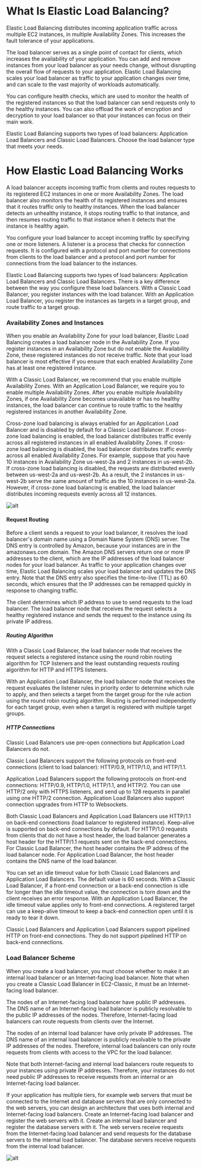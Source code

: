 # What Is Elastic Load Balancing?

Elastic Load Balancing distributes incoming application traffic across multiple EC2 instances, in multiple Availability Zones. This increases the fault tolerance of your applications.

The load balancer serves as a single point of contact for clients, which increases the availability of your application. You can add and remove instances from your load balancer as your needs change, without disrupting the overall flow of requests to your application. Elastic Load Balancing scales your load balancer as traffic to your application changes over time, and can scale to the vast majority of workloads automatically.

You can configure health checks, which are used to monitor the health of the registered instances so that the load balancer can send requests only to the healthy instances. You can also offload the work of encryption and decryption to your load balancer so that your instances can focus on their main work.

Elastic Load Balancing supports two types of load balancers: Application Load Balancers and Classic Load Balancers. Choose the load balancer type that meets your needs.

# How Elastic Load Balancing Works

A load balancer accepts incoming traffic from clients and routes requests to its registered EC2 instances in one or more Availability Zones. The load balancer also monitors the health of its registered instances and ensures that it routes traffic only to healthy instances. When the load balancer detects an unhealthy instance, it stops routing traffic to that instance, and then resumes routing traffic to that instance when it detects that the instance is healthy again.

You configure your load balancer to accept incoming traffic by specifying one or more listeners. A listener is a process that checks for connection requests. It is configured with a protocol and port number for connections from clients to the load balancer and a protocol and port number for connections from the load balancer to the instances.

Elastic Load Balancing supports two types of load balancers: Application Load Balancers and Classic Load Balancers. There is a key difference between the way you configure these load balancers. With a Classic Load Balancer, you register instances with the load balancer. With an Application Load Balancer, you register the instances as targets in a target group, and route traffic to a target group.

### Availability Zones and Instances

When you enable an Availability Zone for your load balancer, Elastic Load Balancing creates a load balancer node in the Availability Zone. If you register instances in an Availability Zone but do not enable the Availability Zone, these registered instances do not receive traffic. Note that your load balancer is most effective if you ensure that each enabled Availability Zone has at least one registered instance.

With a Classic Load Balancer, we recommend that you enable multiple Availability Zones. With an Application Load Balancer, we require you to enable multiple Availability Zones. After you enable multiple Availability Zones, if one Availability Zone becomes unavailable or has no healthy instances, the load balancer can continue to route traffic to the healthy registered instances in another Availability Zone.

Cross-zone load balancing is always enabled for an Application Load Balancer and is disabled by default for a Classic Load Balancer. If cross-zone load balancing is enabled, the load balancer distributes traffic evenly across all registered instances in all enabled Availability Zones. If cross-zone load balancing is disabled, the load balancer distributes traffic evenly across all enabled Availability Zones. For example, suppose that you have 10 instances in Availability Zone us-west-2a and 2 instances in us-west-2b. If cross-zone load balancing is disabled, the requests are distributed evenly between us-west-2a and us-west-2b. As a result, the 2 instances in us-west-2b serve the same amount of traffic as the 10 instances in us-west-2a. However, if cross-zone load balancing is enabled, the load balancer distributes incoming requests evenly across all 12 instances.

![alt](http://docs.aws.amazon.com/elasticloadbalancing/latest/userguide/images/availability_zones.png)

#### Request Routing

Before a client sends a request to your load balancer, it resolves the load balancer's domain name using a Domain Name System (DNS) server. The DNS entry is controlled by Amazon, because your instances are in the amazonaws.com domain. The Amazon DNS servers return one or more IP addresses to the client, which are the IP addresses of the load balancer nodes for your load balancer. As traffic to your application changes over time, Elastic Load Balancing scales your load balancer and updates the DNS entry. Note that the DNS entry also specifies the time-to-live (TTL) as 60 seconds, which ensures that the IP addresses can be remapped quickly in response to changing traffic.

The client determines which IP address to use to send requests to the load balancer. The load balancer node that receives the request selects a healthy registered instance and sends the request to the instance using its private IP address.

##### Routing Algorithm

With a Classic Load Balancer, the load balancer node that receives the request selects a registered instance using the round robin routing algorithm for TCP listeners and the least outstanding requests routing algorithm for HTTP and HTTPS listeners.

With an Application Load Balancer, the load balancer node that receives the request evaluates the listener rules in priority order to determine which rule to apply, and then selects a target from the target group for the rule action using the round robin routing algorithm. Routing is performed independently for each target group, even when a target is registered with multiple target groups.

##### HTTP Connections

Classic Load Balancers use pre-open connections but Application Load Balancers do not.

Classic Load Balancers support the following protocols on front-end connections (client to load balancer): HTTP/0.9, HTTP/1.0, and HTTP/1.1.

Application Load Balancers support the following protocols on front-end connections: HTTP/0.9, HTTP/1.0, HTTP/1.1, and HTTP/2. You can use HTTP/2 only with HTTPS listeners, and send up to 128 requests in parallel using one HTTP/2 connection. Application Load Balancers also support connection upgrades from HTTP to Websockets.

Both Classic Load Balancers and Application Load Balancers use HTTP/1.1 on back-end connections (load balancer to registered instance). Keep-alive is supported on back-end connections by default. For HTTP/1.0 requests from clients that do not have a host header, the load balancer generates a host header for the HTTP/1.1 requests sent on the back-end connections. For Classic Load Balancer, the host header contains the IP address of the load balancer node. For Application Load Balancer, the host header contains the DNS name of the load balancer.

You can set an idle timeout value for both Classic Load Balancers and Application Load Balancers. The default value is 60 seconds. With a Classic Load Balancer, if a front-end connection or a back-end connection is idle for longer than the idle timeout value, the connection is torn down and the client receives an error response. With an Application Load Balancer, the idle timeout value applies only to front-end connections. A registered target can use a keep-alive timeout to keep a back-end connection open until it is ready to tear it down.

Classic Load Balancers and Application Load Balancers support pipelined HTTP on front-end connections. They do not support pipelined HTTP on back-end connections.

### Load Balancer Scheme

When you create a load balancer, you must choose whether to make it an internal load balancer or an Internet-facing load balancer. Note that when you create a Classic Load Balancer in EC2-Classic, it must be an Internet-facing load balancer.

The nodes of an Internet-facing load balancer have public IP addresses. The DNS name of an Internet-facing load balancer is publicly resolvable to the public IP addresses of the nodes. Therefore, Internet-facing load balancers can route requests from clients over the Internet.

The nodes of an internal load balancer have only private IP addresses. The DNS name of an internal load balancer is publicly resolvable to the private IP addresses of the nodes. Therefore, internal load balancers can only route requests from clients with access to the VPC for the load balancer.

Note that both Internet-facing and internal load balancers route requests to your instances using private IP addresses. Therefore, your instances do not need public IP addresses to receive requests from an internal or an Internet-facing load balancer.

If your application has multiple tiers, for example web servers that must be connected to the Internet and database servers that are only connected to the web servers, you can design an architecture that uses both internal and Internet-facing load balancers. Create an Internet-facing load balancer and register the web servers with it. Create an internal load balancer and register the database servers with it. The web servers receive requests from the Internet-facing load balancer and send requests for the database servers to the internal load balancer. The database servers receive requests from the internal load balancer.

![alt](http://docs.aws.amazon.com/elasticloadbalancing/latest/userguide/images/multiple_tier.png)


